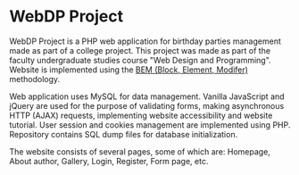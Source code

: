 # WebDP Project

WebDP Project is a PHP web application for birthday parties management made as part of a college project.
This project was made as part of the faculty undergraduate studies course "Web Design and Programming". 
Website is implemented using the [BEM (Block, Element, Modifer)](https://en.bem.info/methodology/) methodology.

Web application uses MySQL for data management. Vanilla JavaScript and jQuery are used for the purpose of validating forms, 
making asynchronous HTTP (AJAX) requests, implementing website accessibility and website tutorial. 
User session and cookies management are implemented using PHP. Repository contains SQL dump files for database initialization.

The website consists of several pages, some of which are: Homepage, About author, Gallery, Login, Register, Form page, etc.
